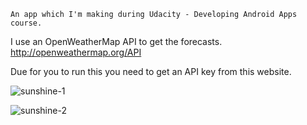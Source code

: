     An app which I'm making during Udacity - Developing Android Apps course.

I use an OpenWeatherMap API to get the forecasts. http://openweathermap.org/API

Due for you to run this you need to get an API key from this website.

![sunshine-1](https://cloud.githubusercontent.com/assets/13784275/11320747/5e47d914-90a4-11e5-9c6e-c375f1e80074.png)

![sunshine-2](https://cloud.githubusercontent.com/assets/13784275/11320809/f0256cf0-90a6-11e5-9519-90e30f8eb267.png)
